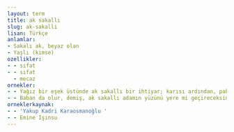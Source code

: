```yaml
---
layout: term
title: ak sakallı
slug: ak-sakalli
lisan: Türkçe
anlamlar:
- Sakalı ak, beyaz olan
- Yaşlı (kimse)
ozellikler:
- - sıfat
- - sıfat
  - mecaz
ornekler:
- - Yağız bir eşek üstünde ak sakallı bir ihtiyar; karısı ardından, pabuçlarını eline almış, yayan gidiyordu.
- - Baban da olur, demiş, ak sakallı adamın yüzünü yere mi geçireceksin?
orneklerkaynak:
- - 'Yakup Kadri Karaosmanoğlu '
- - Emine Işınsu
---
```

